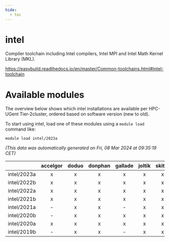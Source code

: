 ```yaml
---
hide:
  - toc
---
```


intel
=====


Compiler toolchain including Intel compilers, Intel MPI and Intel Math Kernel Library (MKL).

https://easybuild.readthedocs.io/en/master/Common-toolchains.html#intel-toolchain
# Available modules


The overview below shows which intel installations are available per HPC-UGent Tier-2cluster, ordered based on software version (new to old).

To start using intel, load one of these modules using a `module load` command like:

```shell
module load intel/2023a
```

*(This data was automatically generated on Fri, 08 Mar 2024 at 09:35:19 CET)*  

| |accelgor|doduo|donphan|gallade|joltik|skitty|
| :---: | :---: | :---: | :---: | :---: | :---: | :---: |
|intel/2023a|x|x|x|x|x|x|
|intel/2022b|x|x|x|x|x|x|
|intel/2022a|x|x|x|x|x|x|
|intel/2021b|x|x|x|x|x|x|
|intel/2021a|-|x|x|-|x|x|
|intel/2020b|-|x|x|x|x|x|
|intel/2020a|x|x|x|x|x|x|
|intel/2019b|-|x|x|-|x|x|
